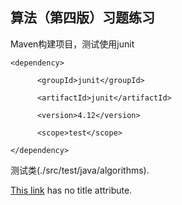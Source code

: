 算法（第四版）习题练习
-------------
Maven构建项目，测试使用junit

	<dependency>

	      <groupId>junit</groupId>

	      <artifactId>junit</artifactId>

	      <version>4.12</version>

	      <scope>test</scope>

	</dependency>

测试类(./src/test/java/algorithms).

[This link](http://example.net/) has no title attribute.
